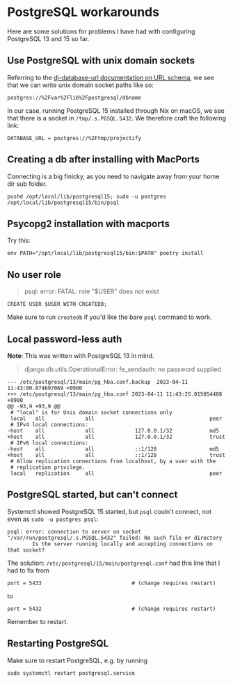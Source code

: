 # PostgreSQL workarounds

Here are some solutions for problems I have had with configuring PostgreSQL 13
and 15 so far.

## Use PostgreSQL with unix domain sockets

Referring to the [dj-database-url documentation on URL schema](https://github.com/jazzband/dj-database-url?tab=readme-ov-file#url-schema), we see that we can write unix domain socket paths like so:

```
postgres://%2Fvar%2Flib%2Fpostgresql/dbname
```

In our case, running PostgreSQL 15 installed through Nix on macOS, we see
that there is a socket in `/tmp/.s.PGSQL.5432`. We therefore craft the following link:

```
DATABASE_URL = postgres://%2Ftmp/projectify
```

## Creating a db after installing with MacPorts

Connecting is a big finicky, as you need to navigate away from your home dir
sub folder.

```
pushd /opt/local/lib/postgresql15; sudo -u postgres /opt/local/lib/postgresql15/bin/psql
```

## Psycopg2 installation with macports

Try this:

```
env PATH="/opt/local/lib/postgresql15/bin:$PATH" poetry install
```

## No user role

> psql: error: FATAL:  role "$USER" does not exist

```
CREATE USER $USER WITH CREATEDB;
```

Make sure to run `createdb` if you'd like the bare `psql` command to work.

## Local password-less auth

**Note**: This was written with PostgreSQL 13 in mind.

> django.db.utils.OperationalError: fe_sendauth: no password supplied

```
--- /etc/postgresql/13/main/pg_hba.conf.backup	2023-04-11 11:43:00.074697069 +0900
+++ /etc/postgresql/13/main/pg_hba.conf	2023-04-11 11:43:25.015054408 +0900
@@ -93,9 +93,9 @@
 # "local" is for Unix domain socket connections only
 local   all             all                                     peer
 # IPv4 local connections:
-host    all             all             127.0.0.1/32            md5
+host    all             all             127.0.0.1/32            trust
 # IPv6 local connections:
-host    all             all             ::1/128                 md5
+host    all             all             ::1/128                 trust
 # Allow replication connections from localhost, by a user with the
 # replication privilege.
 local   replication     all                                     peer
```

## PostgreSQL started, but can't connect

Systemctl showed PostgreSQL 15 started, but `psql` couln't connect, not even
as `sudo -u postgres psql`:

```
psql: error: connection to server on socket "/var/run/postgresql/.s.PGSQL.5432" failed: No such file or directory
        Is the server running locally and accepting connections on that socket?
```

The solution: `/etc/postgresql/15/main/postgresql.conf` had this line that I
had to fix from

```
port = 5433                             # (change requires restart)
```

to

```
port = 5432                             # (change requires restart)
```

Remember to restart.

## Restarting PostgreSQL

Make sure to restart PostgreSQL, e.g. by running

```
sudo systemctl restart postgresql.service
```
